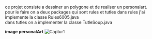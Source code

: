 ce projet consiste a dessiner un polygone et de realiser un personalart.
pour le faire on a deux packages qui sont rules et tutles
dans rules j'ai implemente la classe Rules6005.java  
dans tutles on a implementer la classe TutleSoup.java


**image personalArt**
![Captur1](https://user-images.githubusercontent.com/48700197/54869623-95ccb000-4d9b-11e9-9025-79dc130d6976.PNG)
